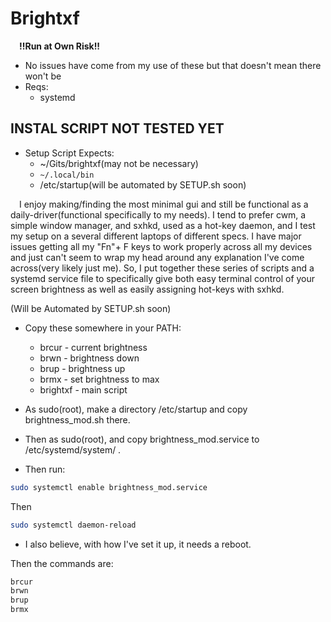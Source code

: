 # Brightxf
&emsp;**!!Run at Own Risk!!**
* No issues have come from my use of these but that doesn't mean there won't be
* Reqs:
    * systemd

## INSTAL SCRIPT NOT TESTED YET 
* Setup Script Expects:
    * ~/Gits/brightxf(may not be necessary)
    * `~/.local/bin`
    * /etc/startup(will be automated by SETUP.sh soon)

&emsp;I enjoy making/finding the most minimal gui and still be functional as a daily-driver(functional specifically to my needs). I tend to prefer cwm, a simple window manager, and sxhkd, used as a hot-key daemon, and I test my setup on a several different laptops of different specs. I have major issues getting all my "Fn"+ F keys to work properly across all my devices and just can't seem to wrap my head around any explanation I've come across(very likely just me). So, I put together these series of scripts and a systemd service file to specifically give both easy terminal control of your screen brightness as well as easily assigning hot-keys with sxhkd.

(Will be Automated by SETUP.sh soon)
* Copy these somewhere in your PATH:
    * brcur - current brightness
    * brwn  - brightness down
    * brup  - brightness up
    * brmx  - set brightness to max
    * brightxf - main script

* As sudo(root), make a directory /etc/startup and copy brightness_mod.sh there.
* Then as sudo(root), and copy brightness_mod.service to /etc/systemd/system/ .
* Then run:
```bash
sudo systemctl enable brightness_mod.service
```
Then
```bash
sudo systemctl daemon-reload
```
* I also believe, with how I've set it up, it needs a reboot.

Then the commands are:
```bash
brcur
brwn
brup
brmx
```
